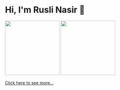 # Hi, I'm Rusli Nasir 👋
<p>
    <img src="https://github-readme-stats.vercel.app/api?username=rusli-nasir&show_icons=true&include_all_commits=true&count_private=true" height=180 />
    <img src="https://github-readme-stats.vercel.app/api/top-langs/?username=rusli-nasir&layout=compact" height=180 />
</p>
<a href="https://profile-summary-for-github.com/user/rusli-nasir">Click here to see more...</a>
